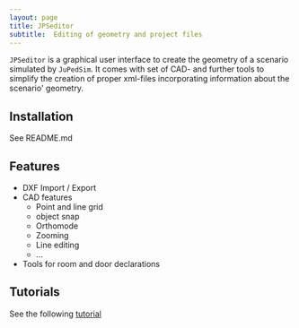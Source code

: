 ```yaml
---
layout: page
title: JPSeditor
subtitle:  Editing of geometry and project files
---
```




`JPSeditor` is a graphical user interface to create the geometry of a scenario simulated by `JuPedSim`.
It comes with set of CAD- and further tools to simplify the creation of proper xml-files
incorporating information about the scenario' geometry.


## Installation

See README.md

## Features

- DXF Import / Export
- CAD features
    - Point and line grid
    - object snap
    - Orthomode
    - Zooming
    - Line editing
    - ...
- Tools for room and door declarations


## Tutorials

See the following [tutorial](https://www.youtube.com/watch?v=DR_3TX8MFxM)
